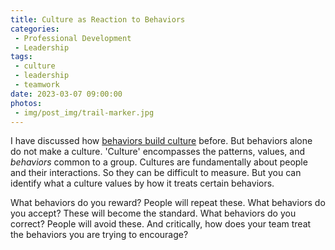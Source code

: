 ```yaml
---
title: Culture as Reaction to Behaviors
categories:
 - Professional Development
 - Leadership
tags:
 - culture
 - leadership
 - teamwork
date: 2023-03-07 09:00:00
photos: 
 - img/post_img/trail-marker.jpg
---
```


I have discussed how [behaviors build culture](/2021/12/08/behaviors-build-culture/) before. But behaviors alone do not make a culture. 'Culture' encompasses the patterns, values, and _behaviors_ common to a group. Cultures are fundamentally about people and their interactions. So they can be difficult to measure. But you can identify what a culture values by how it treats certain behaviors.

What behaviors do you reward? People will repeat these.
What behaviors do you accept? These will become the standard.
What behaviors do you correct? People will avoid these.
And critically, how does your team treat the behaviors you are trying to encourage?